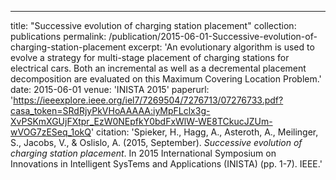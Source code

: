 ---
title: "Successive evolution of charging station placement"
collection: publications
permalink: /publication/2015-06-01-Successive-evolution-of-charging-station-placement
excerpt: 'An evolutionary algorithm is used to evolve a strategy for multi-stage placement of charging stations for electrical cars. Both an incremental as well as a decremental placement decomposition are evaluated on this Maximum Covering Location Problem.'
date: 2015-06-01
venue: 'INISTA 2015'
paperurl: 'https://ieeexplore.ieee.org/iel7/7269504/7276713/07276733.pdf?casa_token=SRdRjyPkVHoAAAAA:iyMpFLclx3g-XvPSKmXGUjFXtpr_EzW0NEpfkY0bdFxWlW-WE8TCkucJZUm-wVOG7zESeq_1okQ'
citation: 'Spieker, H., Hagg, A., Asteroth, A., Meilinger, S., Jacobs, V., & Oslislo, A. (2015, September). <i>Successive evolution of charging station placement</i>. In 2015 International Symposium on Innovations in Intelligent SysTems and Applications (INISTA) (pp. 1-7). IEEE.'
